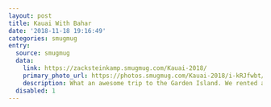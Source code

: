 ```yaml
---
layout: post
title: Kauai With Bahar
date: '2018-11-18 19:16:49'
categories: smugmug
entry:
  source: smugmug
  data:
    link: https://zacksteinkamp.smugmug.com/Kauai-2018/
    primary_photo_url: https://photos.smugmug.com/Kauai-2018/i-kRJfwbt/0/226a73c4/Th/IMG_8122-Th.jpg
    description: What an awesome trip to the Garden Island. We rented an awesome house on an awesome beach and did awesome things all week!
  disabled: 1
---
```

